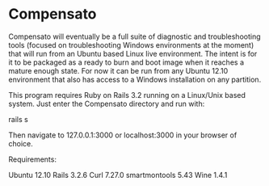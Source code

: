 Compensato
==============

Compensato will eventually be a full suite of diagnostic and troubleshooting tools (focused on troubleshooting Windows environments at the moment) that will run from an Ubuntu based Linux live environment. The intent is for it to be packaged as a ready to burn and boot image when it reaches a mature enough state. For now it can be run from any Ubuntu 12.10 environment that also has access to a Windows installation on any partition.

This program requires Ruby on Rails 3.2 running on a Linux/Unix based system. Just enter the Compensato directory and run with:

rails s

Then navigate to 127.0.0.1:3000 or localhost:3000 in your browser of choice.

Requirements:

Ubuntu 12.10
Rails 3.2.6
Curl 7.27.0
smartmontools 5.43
Wine 1.4.1